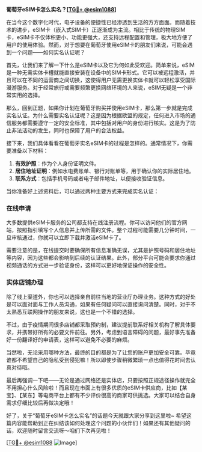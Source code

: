 **葡萄牙eSIM卡怎么实名？[[TG💪+ @esim1088](https://t.me/s/esim1088)]**

在当今这个数字化时代，电子设备的便捷性已经渗透到生活的方方面面。而随着技术的进步，eSIM卡（嵌入式SIM卡）正逐渐成为主流。相比于传统的物理SIM卡，eSIM卡不仅体积更小、功能更强大，还支持远程配置和管理，极大地方便了用户的使用体验。然而，对于想要在葡萄牙使用eSIM卡的朋友们来说，可能会遇到一个问题——如何实名认证呢？

首先，让我们来了解一下什么是eSIM卡以及它为何如此受欢迎。简单来说，eSIM是一种无需实体卡槽就能直接安装在设备中的SIM卡形式。它可以被远程激活，并且可以在不同的运营商之间切换，这使得用户无需更换实体卡就可以轻松享受国际漫游服务。对于经常旅行或需要频繁更换网络环境的人来说，eSIM无疑是一个非常实用的选择。

那么，回到正题，如果你计划在葡萄牙购买并使用eSIM卡，那么第一步就是完成实名认证。为什么需要实名认证呢？这是因为根据欧盟的规定，任何进入市场的通信服务都需要遵守一定的安全标准，其中包括对用户的身份进行核实。这是为了防止非法活动的发生，同时也保障了用户的合法权益。

接下来，我们具体看看在葡萄牙实名eSIM卡的过程是怎样的。通常情况下，你需要准备以下材料：

1. **有效护照**：作为个人身份证明文件。
2. **居住地址证明**：例如水电费账单、银行对账单等，用于确认你的实际居住地。
3. **联系方式**：包括手机号码或者电子邮件地址，以便接收验证信息。

当你准备好上述资料后，可以通过两种主要方式来完成实名认证：

### 在线申请

大多数提供eSIM卡服务的公司都支持在线注册流程。你可以访问他们的官方网站，按照指引填写个人信息并上传所需的文件。整个过程可能需要几分钟时间，一旦审核通过，你就可以立即下载并激活eSIM卡了。

需要注意的是，在线提交时要确保所有信息准确无误，尤其是护照号码和居住地址等内容，因为这些都会影响到后续的认证结果。此外，部分平台可能会要求你通过视频通话的方式进一步验证身份，这样可以更好地保证操作的安全性。

### 实体店铺办理

除了线上渠道外，你也可以选择亲自前往当地的营业厅办理业务。这种方式的好处是可以面对面与工作人员沟通，如果有任何疑问可以直接询问清楚。同时，对于不太熟悉互联网操作的朋友来说，这也是一个不错的选择。

不过，由于疫情期间很多店铺都采取预约制，建议提前联系好相关机构了解具体要求，并携带好所有的必要文件前往。另外，考虑到语言障碍的问题，最好事先准备好一份翻译好的申请表，这样可以避免不必要的麻烦。

当然啦，无论采用哪种方法，最终的目的都是为了让您的账户更加安全可靠。毕竟谁都不希望自己的隐私受到侵犯嘛！所以即使步骤稍微繁琐一点也值得花时间去认真对待哦。

最后再强调一下吧——无论是通过网络还是实体店，只要按照正规途径操作就完全不用担心什么风险啦！而且现在市面上有很多优质的eSIM卡供应商，比如【某宝】、【某东】等电商平台上都有不少评价很高的商家可供挑选。大家可以结合自身需求仔细比较后再做决定哦！

好了，关于“葡萄牙eSIM卡怎么实名”的话题今天就跟大家分享到这里啦~ 希望这篇内容能帮助到正在纠结该如何处理这个问题的小伙伴们！如果还有其他疑问的话，欢迎随时留言交流呀～咱们下次再见啦！

[[TG💪+ @esim1088](https://t.me/s/esim1088) ![Image](https://i.postimg.cc/4NQfJmqS/Snipaste-2025-05-13-00-14-12.png)]